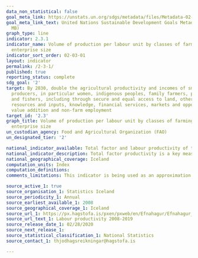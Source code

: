 ```yaml
---
data_non_statistical: false
goal_meta_link: https://unstats.un.org/sdgs/metadata/files/Metadata-02-03-01.pdf
goal_meta_link_text: United Nations Sustainable Development Goals Metadata (PDF 4.0
  MB)
graph_type: line
indicator: 2.3.1
indicator_name: Volume of production per labour unit by classes of farming/pastoral/forestry
  enterprise size
indicator_sort_order: 02-03-01
layout: indicator
permalink: /2-3-1/
published: true
reporting_status: complete
sdg_goal: '2'
target: By 2030, double the agricultural productivity and incomes of small-scale food
  producers, in particular women, indigenous peoples, family farmers, pastoralists
  and fishers, including through secure and equal access to land, other productive
  resources and inputs, knowledge, financial services, markets and opportunities for
  value addition and non-farm employment
target_id: '2.3'
graph_title: Volume of production per labour unit by classes of farming/pastoral/forestry
  enterprise size
un_custodian_agency: Food and Agricultural Organization (FAO)
un_designated_tier: '2'

national_indicator_available: Total factor and labour productivity of the Icelandic agriculture, forestry and fishing sectors
national_indicator_description: Total factor productivity is a key measure of the economic performance of agriculture and an important driver of farm incomes. It represents how efficiently the agricultural industry uses the resources that are available to turn inputs into outputs.
national_geographical_coverage: Iceland
computation_units: Index
computation_definitions:
comments_limitations: This indicator is being used as an approximation of the UN SDG Indicator. Where possible, we will work to identify or develop Icelandic data to meet the global indicator specification. This indicator has been identified in collaboration with topic experts.

source_active_1: true
source_organisation_1: Statistics Iceland
source_periodicity_1: Annual
source_earliest_available_1: 2008
source_geographical_coverage_1: Iceland
source_url_1: https://px.hagstofa.is/pxen/pxweb/en/Efnahagur/Efnahagur__vinnumagnogframleidni__framleidnivinnuafls/THJ11011.px
source_url_text_1: Labour productivity 2008-2019
source_release_date_1: 02/28/2020
source_next_release_1: 
source_statistical_classification_1: National Statistics
source_contact_1: thjodhagsreikningar@hagstofa.is

---
```

